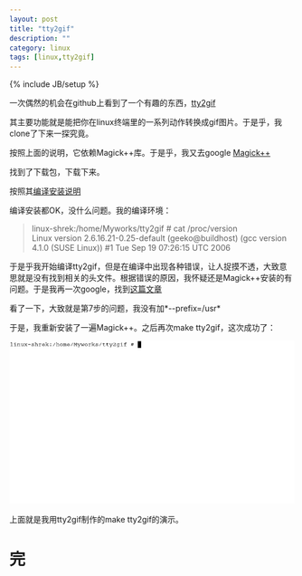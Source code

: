 ```yaml
---
layout: post
title: "tty2gif"
description: ""
category: linux
tags: [linux,tty2gif]
---
```

{% include JB/setup %}

一次偶然的机会在github上看到了一个有趣的东西，[tty2gif][1]  

[1]:https://github.com/z24/tty2gif  

其主要功能就是能把你在linux终端里的一系列动作转换成gif图片。于是乎，我clone了下来一探究竟。  

按照上面的说明，它依赖Magick++库。于是乎，我又去google [Magick++][2]  

[2]:http://www.imagemagick.org/script/index.php  

找到了下载包，下载下来。  

按照其[编译安装说明][3]  

[3]:http://www.imagemagick.org/script/install-source.php  

编译安装都OK，没什么问题。我的编译环境：  

>linux-shrek:/home/Myworks/tty2gif # cat /proc/version  
>Linux version 2.6.16.21-0.25-default (geeko@buildhost) (gcc version 4.1.0 (SUSE Linux)) #1 Tue Sep 19 07:26:15 UTC 2006  

于是乎我开始编译tty2gif，但是在编译中出现各种错误，让人捉摸不透，大致意思就是没有找到相关的头文件。根据错误的原因，我怀疑还是Magick++安装的有问题。于是我再一次google，找到[这篇文章][4]  

[4]:http://scottiestech.info/2010/05/18/installing-imagemagick-from-source-on-ubuntu/  

看了一下，大致就是第7步的问题，我没有加*--prefix=/usr*  

于是，我重新安装了一遍Magick++。之后再次make tty2gif，这次成功了：  

<p><a href="https://github.com/zhuqingcode/zhuqingcode.github.com/blob/master/images/tty2gif.gif?raw=true" target="_blank"><img src="https://github.com/zhuqingcode/zhuqingcode.github.com/blob/master/images/tty2gif.gif?raw=true" alt="gif" style="max-width:100%;"></a></p>

上面就是我用tty2gif制作的make tty2gif的演示。

完
=